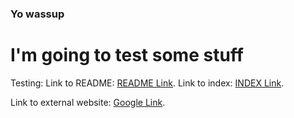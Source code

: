 ### Yo wassup

# I'm going to test some stuff

Testing:
Link to README: [README Link](README.md).
Link to index: [INDEX Link](index.md).

Link to external website: [Google Link](https://google.com).
